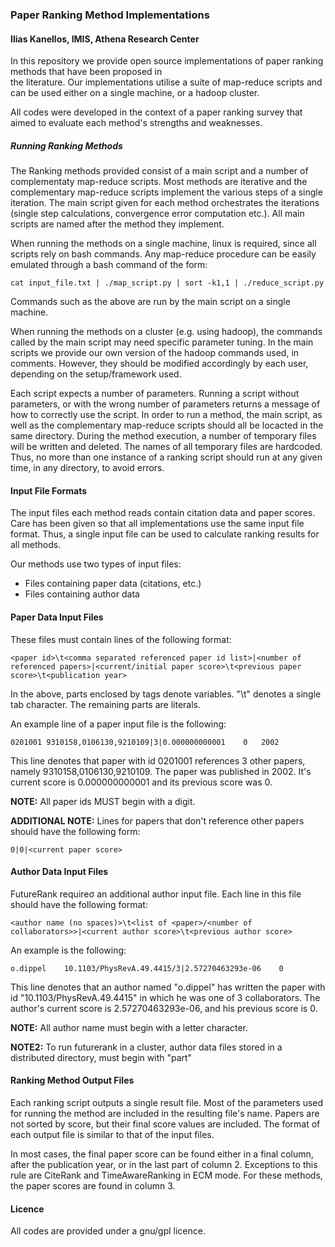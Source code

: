 ### Paper Ranking Method Implementations

#### Ilias Kanellos, IMIS, Athena Research Center

In this repository we provide open source implementations of paper ranking methods that have been proposed in  
the literature. Our implementations utilise a suite of map-reduce scripts and can be used either on a single machine,
or a hadoop cluster. 

All codes were developed in the context of a paper ranking survey that aimed to evaluate each method's strengths and weaknesses.

##### Running Ranking Methods

The Ranking methods provided consist of a main script and a number of complementaty map-reduce scripts.
Most methods are iterative and the complementary map-reduce scripts implement the various steps of a single
iteration. The main script given for each method orchestrates the iterations (single step calculations,
convergence error computation etc.). All main scripts are named after the method they implement.

When running the methods on a single machine, linux is required, since all scripts rely on bash commands. 
Any map-reduce procedure can be easily emulated through a bash command of the form:

	cat input_file.txt | ./map_script.py | sort -k1,1 | ./reduce_script.py
	
Commands such as the above are run by the main script on a single machine.

When running the methods on a cluster (e.g. using hadoop), the commands called by the main script may need specific 
parameter tuning. In the main scripts we provide our own version of the hadoop commands used, in comments. However, 
they should be modified accordingly by each user, depending on the setup/framework used.

Each script expects a number of parameters. Running a script without parameters, or with the wrong number of parameters
returns a message of how to correctly use the script. In order to run a method, the main script, as well as the complementary map-reduce scripts should all be locacted in the same directory. During the method execution, a number of temporary files will be written and deleted. The names of all temporary files are hardcoded. Thus, no more than one instance of a ranking script should run at any given time, in any directory, to avoid errors. 

#### Input File Formats

The input files each method reads contain citation data and paper scores.
Care has been given so that all implementations use the same input file format.
Thus, a single input file can be used to calculate ranking results for all methods.

Our methods use two types of input files: 

* Files containing paper data (citations, etc.)
* Files containing author data

#### Paper Data Input Files

These files must contain lines of the following format: 

	<paper id>\t<comma separated referenced paper id list>|<number of referenced papers>|<current/initial paper score>\t<previous paper score>\t<publication year>

In the above, parts enclosed by tags denote variables. "\t" denotes a single tab character. The remaining parts are literals.

An example line of a paper input file is the following:

	0201001 9310158,0106130,9210109|3|0.000000000001	0	2002

This line denotes that paper with id 0201001 references 3 other papers, namely 9310158,0106130,9210109. The paper was published in 2002.
It's current score is 0.000000000001 and its previous score was 0.

**NOTE:** All paper ids MUST begin with a digit.

**ADDITIONAL NOTE:** Lines for papers that don't reference other papers should have the following form:

	0|0|<current paper score>

#### Author Data Input Files

FutureRank requireσ an additional author input file. Each line in this file should have the following format:

	<author name (no spaces)>\t<list of <paper>/<number of collaborators>>|<current author score>\t<previous author score>

An example is the following:

	o.dippel	10.1103/PhysRevA.49.4415/3|2.57270463293e-06	0

This line denotes that an author named "o.dippel" has written the paper with id "10.1103/PhysRevA.49.4415" in which he was one of 3 collaborators. The author's current score is 2.57270463293e-06, and his previous score is 0.

**NOTE:** All author name must begin with a letter character.

**NOTE2:** To run futurerank in a cluster, author data files stored in a distributed directory, must begin with "part"

#### Ranking Method Output Files

Each ranking script outputs a single result file. Most of the parameters used for running the method are included in 
the resulting file's name. Papers are not sorted by score, but their final score values are included. The format 
of each output file is similar to that of the input files. 

In most cases, the final paper score can be found either in a final column, after the publication year, or in
the last part of column 2. Exceptions to this rule are CiteRank and TimeAwareRanking in ECM mode. For these methods, 
the paper scores are found in column 3.

#### Licence

All codes are provided under a gnu/gpl licence.


